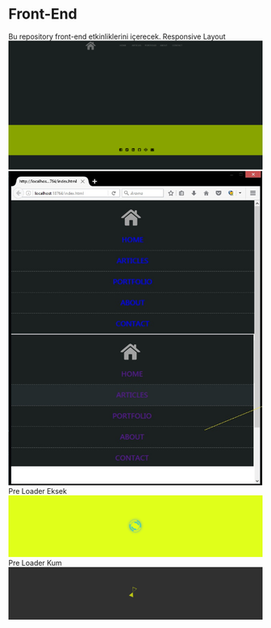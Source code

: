 # Front-End
Bu repository front-end etkinliklerini içerecek.
Responsive Layout
![alt text](https://github.com/KursatCAKAL/Front-End/blob/master/responsive_layout.png)
![alt text](https://github.com/KursatCAKAL/Front-End/blob/master/ResponsiveMenuBar.png)<br>
Pre Loader Eksek
![alt text](https://github.com/KursatCAKAL/Front-End/blob/master/PreLoader/preview.png)
Pre Loader Kum
![alt text](https://github.com/KursatCAKAL/Front-End/blob/master/PreLoader2/image.png)


